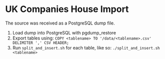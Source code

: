 # UK Companies House Import

The source was received as a PostgreSQL dump file. 

1. Load dump into PostgreSQL with pgdump_restore
2. Export tables using:
    `COPY <tablename> TO '/data/<tablename>.csv' DELIMITER ',' CSV HEADER;`
3. Run `split_and_insert.sh` for each table, like so:
    `./split_and_insert.sh <tablename>`

